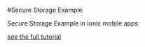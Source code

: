 #Secure Storage Example

Secure Storage Example in Ionic mobile apps


<a target="_blank" href="https://funwithhybrid.blogspot.in/2017/02/ionic2-secure-storage-in-mobile.html">see the full tutorial</a>